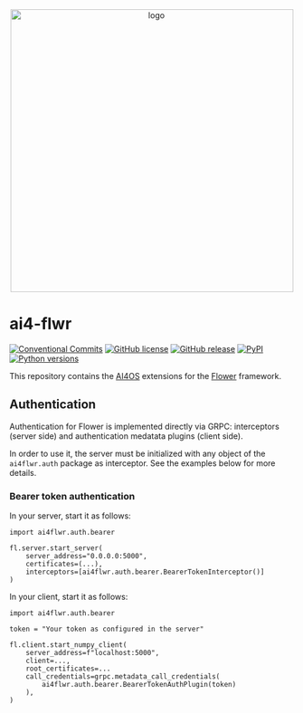 <div align="center">
  <img src="https://ai4eosc.eu/wp-content/uploads/sites/10/2022/09/horizontal-transparent.png" alt="logo" width="500"/>
</div>


# ai4-flwr

[![Conventional Commits](https://img.shields.io/badge/Conventional%20Commits-1.0.0-%23FE5196?logo=conventionalcommits&logoColor=white)](https://conventionalcommits.org)
[![GitHub license](https://img.shields.io/github/license/ai4os/ai4-flwr.svg)](https://github.com/ai4os/ai4-flwr/blob/master/LICENSE)
[![GitHub release](https://img.shields.io/github/release/ai4os/ai4-flwr.svg)](https://github.com/ai4os/ai4-flwr/releases)
[![PyPI](https://img.shields.io/pypi/v/ai4flwr.svg)](https://pypi.python.org/pypi/ai4flwr)
[![Python versions](https://img.shields.io/pypi/pyversions/ai4flwr.svg)](https://pypi.python.org/pypi/ai4flwr)


This repository contains the [AI4OS](https://github.com/ai4os) extensions for
the [Flower](https://github.com/adap/flower) framework.

## Authentication

Authentication for Flower is implemented directly via GRPC: interceptors
(server side) and authentication medatata plugins (client side).

In order to use it, the server must be initialized with any object of the
`ai4flwr.auth` package as interceptor. See the examples below for more
details.

### Bearer token authentication

In your server, start it as follows:

    import ai4flwr.auth.bearer

    fl.server.start_server(
        server_address="0.0.0.0:5000",
        certificates=(...),
        interceptors=[ai4flwr.auth.bearer.BearerTokenInterceptor()]
    )

In your client, start it as follows:

    import ai4flwr.auth.bearer

    token = "Your token as configured in the server"

    fl.client.start_numpy_client(
        server_address=f"localhost:5000",
        client=...,
        root_certificates=...
        call_credentials=grpc.metadata_call_credentials(
            ai4flwr.auth.bearer.BearerTokenAuthPlugin(token)
        ),
    )
